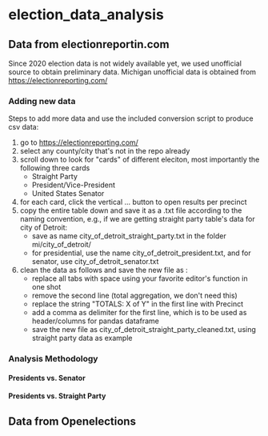 # election_data_analysis



## Data from electionreportin.com
Since 2020 election data is not widely available yet, we used unofficial source to obtain preliminary data. Michigan unofficial data is obtained from https://electionreporting.com/
### Adding new data
Steps to add more data and use the included conversion script to produce csv data:
1. go to https://electionreporting.com/
2. select any county/city that's not in the repo already
3. scroll down to look for "cards" of different eleciton, most importantly the following three cards 
    - Straight Party
    - President/Vice-President
    - United States Senator
4. for each card, click the vertical ... button to open results per precinct
5. copy the entire table down and save it as a .txt file according to the naming convention, e.g., if we are getting straight party table's data for city of Detroit:
    - save as name city_of_detroit_straight_party.txt in the folder mi/city_of_detroit/
    - for presidential, use the name city_of_detroit_president.txt, and for senator, use city_of_detroit_senator.txt
6. clean the data as follows and save the new file as :
    - replace all tabs with space using your favorite editor's function in one shot
    - remove the second line (total aggregation, we don't need this)
    - replace the string "TOTALS: X of Y" in the first line with Precinct
    - add a comma as delimiter for the first line, which is to be used as header/columns for pandas dataframe
    - save the new file as city_of_detroit_straight_party_cleaned.txt, using straight party data as example
    
    
### Analysis Methodology

#### Presidents vs. Senator 

#### Presidents vs. Straight Party 


## Data from Openelections

